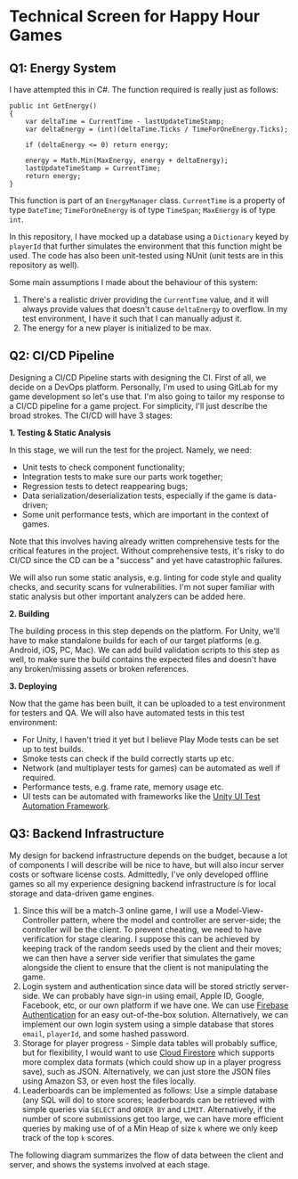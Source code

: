 # Technical Screen for Happy Hour Games

## Q1: Energy System

I have attempted this in C#. The function required is really just as follows:

```
public int GetEnergy()
{
    var deltaTime = CurrentTime - lastUpdateTimeStamp;
    var deltaEnergy = (int)(deltaTime.Ticks / TimeForOneEnergy.Ticks);

    if (deltaEnergy <= 0) return energy;

    energy = Math.Min(MaxEnergy, energy + deltaEnergy);
    lastUpdateTimeStamp = CurrentTime;
    return energy;
}
```

This function is part of an `EnergyManager` class. `CurrentTime` is a property of type `DateTime`; `TimeForOneEnergy` is of type `TimeSpan`; `MaxEnergy` is of type `int`.

In this repository, I have mocked up a database using a `Dictionary` keyed by `playerId` that further simulates the environment that this function might be used. The code has also been unit-tested using NUnit (unit tests are in this repository as well).

Some main assumptions I made about the behaviour of this system:
1. There's a realistic driver providing the `CurrentTime` value, and it will always provide values that doesn't cause `deltaEnergy` to overflow. In my test environment, I have it such that I can manually adjust it.
2. The energy for a new player is initialized to be max.

## Q2: CI/CD Pipeline

Designing a CI/CD Pipeline starts with designing the CI. First of all, we decide on a DevOps platform. Personally, I'm used to using GitLab for my game development so let's use that. I'm also going to tailor my response to a CI/CD pipeline for a game project. For simplicity, I'll just describe the broad strokes. The CI/CD will have 3 stages:

**1. Testing & Static Analysis**

In this stage, we will run the test for the project. Namely, we need:
* Unit tests to check component functionality;
* Integration tests to make sure our parts work together;
* Regression tests to detect reappearing bugs;
* Data serialization/deserialization tests, especially if the game is data-driven;
* Some unit performance tests, which are important in the context of games.

Note that this involves having already written comprehensive tests for the critical features in the project. Without comprehensive tests, it's risky to do CI/CD since the CD can be a "success" and yet have catastrophic failures.

We will also run some static analysis, e.g. linting for code style and quality checks, and security scans for vulnerabilities. I'm not super familiar with static analysis but other important analyzers can be added here.

**2. Building**

The building process in this step depends on the platform. For Unity, we'll have to make standalone builds for each of our target platforms (e.g. Android, iOS, PC, Mac). We can add build validation scripts to this step as well, to make sure the build contains the expected files and doesn't have any broken/missing assets or broken references.

**3. Deploying**

Now that the game has been built, it can be uploaded to a test environment for testers and QA. We will also have automated tests in this test environment:
* For Unity, I haven't tried it yet but I believe Play Mode tests can be set up to test builds.
* Smoke tests can check if the build correctly starts up etc.
* Network (and multiplayer tests for games) can be automated as well if required.
* Performance tests, e.g. frame rate, memory usage etc.
* UI tests can be automated with frameworks like the [Unity UI Test Automation Framework](https://github.com/taphos/unity-uitest).

## Q3: Backend Infrastructure
My design for backend infrastructure depends on the budget, because a lot of components I will describe will be nice to have, but will also incur server costs or software license costs. Admittedly, I've only developed offline games so all my experience designing backend infrastructure is for local storage and data-driven game engines. 

1. Since this will be a match-3 online game, I will use a Model-View-Controller pattern, where the model and controller are server-side; the controller will be the client. To prevent cheating, we need to have verification for stage clearing. I suppose this can be achieved by keeping track of the random seeds used by the client and their moves; we can then have a server side verifier that simulates the game alongside the client to ensure that the client is not manipulating the game.
2. Login system and authentication since data will be stored strictly server-side. We can probably have sign-in using email, Apple ID, Google, Facebook, etc, or our own platform if we have one. We can use [Firebase Authentication](https://firebase.google.com/docs/auth) for an easy out-of-the-box solution. Alternatively, we can implement our own login system using a simple database that stores `email`, `playerId`, and some hashed password.
3. Storage for player progress - Simple data tables will probably suffice, but for flexibility, I would want to use [Cloud Firestore](https://firebase.google.com/docs/firestore) which supports more complex data formats (which could show up in a player progress save), such as JSON. Alternatively, we can just store the JSON files using Amazon S3, or even host the files locally.
4. Leaderboards can be implemented as follows: Use a simple database (any SQL will do) to store scores; leaderboards can be retrieved with simple queries via `SELECT` and `ORDER BY` and `LIMIT`. Alternatively, if the number of score submissions get too large, we can have more efficient queries by making use of of a Min Heap of size `k` where we only keep track of the top `k` scores.

The following diagram summarizes the flow of data between the client and server, and shows the systems involved at each stage.

